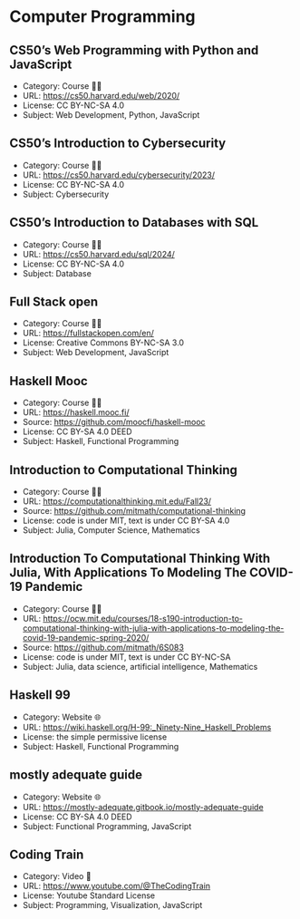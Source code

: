 # Computer Programming

## CS50’s Web Programming with Python and JavaScript

* Category: Course 🧑‍🏫
* URL: <https://cs50.harvard.edu/web/2020/>
* License: CC BY-NC-SA 4.0
* Subject: Web Development, Python, JavaScript

## CS50’s Introduction to Cybersecurity

* Category: Course 🧑‍🏫
* URL: <https://cs50.harvard.edu/cybersecurity/2023/>
* License: CC BY-NC-SA 4.0
* Subject: Cybersecurity

## CS50’s Introduction to Databases with SQL

* Category: Course 🧑‍🏫
* URL: <https://cs50.harvard.edu/sql/2024/>
* License: CC BY-NC-SA 4.0
* Subject: Database

## Full Stack open

* Category: Course 🧑‍🏫
* URL: <https://fullstackopen.com/en/>
* License: Creative Commons BY-NC-SA 3.0
* Subject: Web Development, JavaScript

## Haskell Mooc

* Category: Course 🧑‍🏫
* URL: <https://haskell.mooc.fi/>
* Source: <https://github.com/moocfi/haskell-mooc>
* License: CC BY-SA 4.0 DEED
* Subject: Haskell, Functional Programming

## Introduction to Computational Thinking

* Category: Course 🧑‍🏫
* URL: <https://computationalthinking.mit.edu/Fall23/>
* Source: <https://github.com/mitmath/computational-thinking>
* License: code is under MIT, text is under CC BY-SA 4.0
* Subject: Julia, Computer Science, Mathematics

## Introduction To Computational Thinking With Julia, With Applications To Modeling The COVID-19 Pandemic

* Category: Course 🧑‍🏫
* URL: <https://ocw.mit.edu/courses/18-s190-introduction-to-computational-thinking-with-julia-with-applications-to-modeling-the-covid-19-pandemic-spring-2020/>
* Source: <https://github.com/mitmath/6S083>
* License: code is under MIT, text is under CC BY-NC-SA
* Subject: Julia, data science, artificial intelligence, Mathematics

## Haskell 99

* Category: Website 🌐
* URL: <https://wiki.haskell.org/H-99:_Ninety-Nine_Haskell_Problems>
* License: the simple permissive license
* Subject: Haskell, Functional Programming

## mostly adequate guide

* Category: Website 🌐
* URL: <https://mostly-adequate.gitbook.io/mostly-adequate-guide>
* License: CC BY-SA 4.0 DEED
* Subject: Functional Programming, JavaScript

## Coding Train

* Category: Video 🎥
* URL: <https://www.youtube.com/@TheCodingTrain>
* License: Youtube Standard License
* Subject: Programming, Visualization, JavaScript
